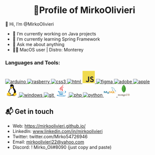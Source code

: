 <h1 align="center">🚀Profile of MirkoOlivieri</h1>

👋 Hi, I’m @MirkoOlivieri 

- 👀 I’m currently working on Java projects
- 🦀 I’m currently learning Spring Framework
- 💬 Ask me about anything
- 👨‍💻 MacOS user | Distro: Monterey

<h3 align="left">Languages and Tools:</h3>
<p align="left"> 
 
<a href="https://www.arduino.cc/" target="_blank"> <img src="https://cdn.worldvectorlogo.com/logos/arduino-1.svg" alt="arduino" width="40" height="40"/>
</a><a href="https://www.raspberrypi.org/" target="_blank"> <img src="https://elinux.org/images/c/cb/Raspberry_Pi_Logo.svg" alt="rasberry" width="40" height="40"/>
</a><a href="https://www.w3schools.com/css/" target="_blank"> <img src="https://upload.wikimedia.org/wikipedia/commons/d/d5/CSS3_logo_and_wordmark.svg" alt="css3" width="40" height="40"/> </a><a href="https://developer.mozilla.org/en-US/docs/Web/HTML" target="_blank"> <img src="https://www.vectorlogo.zone/logos/w3_html5/w3_html5-icon.svg" alt="html" width="40" height="40"/> </a> <a href="https://developer.mozilla.org/en-US/docs/Web/JavaScript" target="_blank"> <img src="https://raw.githubusercontent.com/devicons/devicon/master/icons/javascript/javascript-original.svg" alt="javascript" width="40" height="40"/> </a>
 <a href="https://www.figma.com/" target="_blank"> <img src="https://www.vectorlogo.zone/logos/figma/figma-icon.svg" alt="figma" width="40" height="40"/> </a>
 <a href="https://www.adobe.com/" target="_blank"> <img src="https://upload.wikimedia.org/wikipedia/commons/c/c2/Adobe_XD_CC_icon.svg" alt="adobe" width="40" height="40"/> </a>
<a href="https://www.apple.com/" target="_blank"> <img src="https://upload.wikimedia.org/wikipedia/commons/8/84/Apple_Computer_Logo_rainbow.svg" alt="apple" width="40" height="40"/> </a><a href="https://www.linux.org/" target="_blank"> <img src="https://raw.githubusercontent.com/devicons/devicon/master/icons/linux/linux-original.svg" alt="linux" width="40" height="40"/> </a><a href="https://www.windows.com/" target="_blank"> <img src="https://upload.wikimedia.org/wikipedia/commons/4/48/Windows_logo_-_2012_%28dark_blue%29.svg" alt="windows" width="40" height="40"/></a><a href="https://git-scm.com/" target="_blank"> <img src="https://www.vectorlogo.zone/logos/git-scm/git-scm-icon.svg" alt="git" width="40" height="40"/> </a><a href="https://www.java.com/it/" target="_blank"> <img src="https://raw.githubusercontent.com/devicons/devicon/master/icons/java/java-original.svg" alt="javascript" width="40" height="40"/> </a> <a href="https://www.php.net/" target="_blank"> <img src="https://upload.wikimedia.org/wikipedia/commons/2/27/PHP-logo.svg" alt="php" width="40" height="40"/> </a>  <a href="https://www.python.org/" target="_blank"> <img src="https://upload.wikimedia.org/wikipedia/commons/c/c3/Python-logo-notext.svg" alt="python" width="40" height="40"/> </a>
 <a href="https://www.mysql.com/" target="_blank"> <img src="https://raw.githubusercontent.com/devicons/devicon/master/icons/mysql/mysql-original-wordmark.svg" alt="mysql" width="40" height="40"/><a href="https://www.mongodb.com/" target="_blank"> <img src="https://raw.githubusercontent.com/devicons/devicon/master/icons/mongodb/mongodb-original-wordmark.svg" alt="mongodb" width="40" height="40"/> </a> </p>



## 📬 Get in touch

- Web: https://mirkoolivieri.github.io/
- LinkedIn: www.linkedin.com/in/mirkoolivieri
- Twitter: twitter.com/Mirko54726946
- Email: mirkoolivieri22@yahoo.com
- Discord: ! Mirko_Oli#8090 (just copy and paste)


